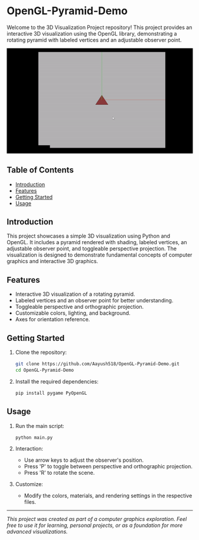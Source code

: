 
# OpenGL-Pyramid-Demo

Welcome to the 3D Visualization Project repository! This project provides an interactive 3D visualization using the OpenGL library, demonstrating a rotating pyramid with labeled vertices and an adjustable observer point.

![Project Demo](demo.gif)

## Table of Contents

- [Introduction](#introduction)
- [Features](#features)
- [Getting Started](#getting-started)
- [Usage](#usage)

## Introduction

This project showcases a simple 3D visualization using Python and OpenGL. It includes a pyramid rendered with shading, labeled vertices, an adjustable observer point, and toggleable perspective projection. The visualization is designed to demonstrate fundamental concepts of computer graphics and interactive 3D graphics.

## Features

- Interactive 3D visualization of a rotating pyramid.
- Labeled vertices and an observer point for better understanding.
- Toggleable perspective and orthographic projection.
- Customizable colors, lighting, and background.
- Axes for orientation reference.

## Getting Started

1. Clone the repository:

   ```sh
   git clone https://github.com/Aayush518/OpenGL-Pyramid-Demo.git
   cd OpenGL-Pyramid-Demo
   ```

2. Install the required dependencies:

   ```sh
   pip install pygame PyOpenGL
   ```

## Usage

1. Run the main script:

   ```sh
   python main.py
   ```

2. Interaction:

   - Use arrow keys to adjust the observer's position.
   - Press 'P' to toggle between perspective and orthographic projection.
   - Press 'R' to rotate the scene.

3. Customize:

   - Modify the colors, materials, and rendering settings in the respective files.

---

_This project was created as part of a computer graphics exploration. Feel free to use it for learning, personal projects, or as a foundation for more advanced visualizations._
```

